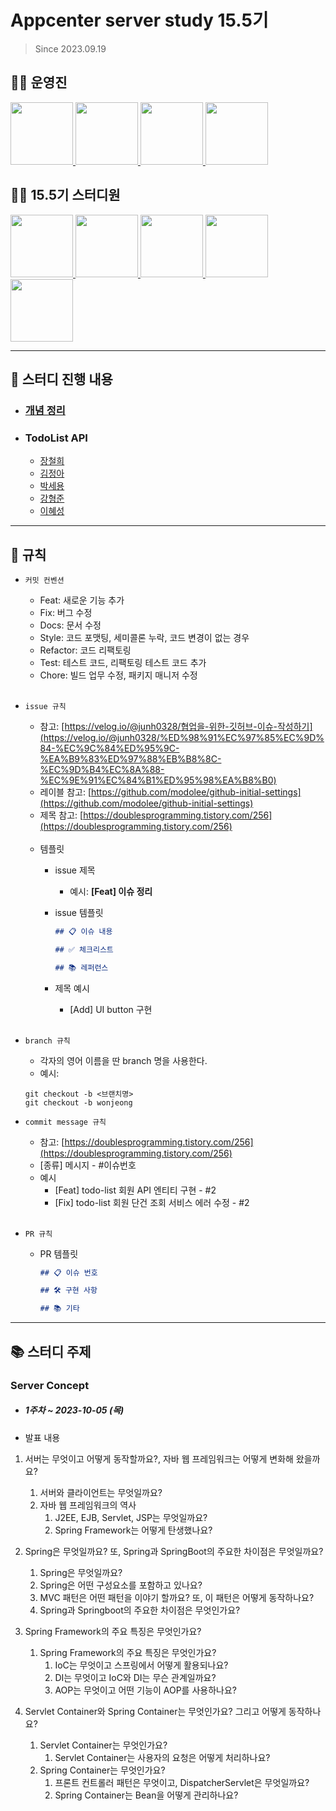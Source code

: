 # Appcenter server study 15.5기
> Since 2023.09.19

## 👨‍💻 운영진

<p>
   <a href="https://github.com/NARUBROWN">
      <img src="https://avatars.githubusercontent.com/u/38902021?v=4" width="100">
    </a>
    <a href="https://github.com/Juser0">
      <img src="https://avatars.githubusercontent.com/u/108407945?v=4" width="100">
    </a>
    <a href="https://github.com/rnwnsgud">
      <img src="https://avatars.githubusercontent.com/u/78197563?v=4" width="100">
    </a>
    <a href="https://github.com/wellbeing-dough">
      <img src="https://avatars.githubusercontent.com/u/102784323?v=4" width="100">
    </a>
</p>

## 👨‍💻  15.5기 스터디원

<p>
	<a href="https://github.com/jang-namu">
      <img src="https://avatars.githubusercontent.com/u/121238128?v=4" width="100">
    </a>
  <a href="https://github.com/squidjiny">
      <img src="https://avatars.githubusercontent.com/u/92552047?v=4" width="100">
    </a>
  <a href="https://github.com/parseyong">
      <img src="https://avatars.githubusercontent.com/u/101376070?v=4" width="100">
    </a>
  <a href="https://github.com/sukangpunch">
      <img src="https://avatars.githubusercontent.com/u/115551339?v=4" width="100">
    </a>
  <a href="https://github.com/hen715">
      <img src="https://avatars.githubusercontent.com/u/130031561?v=4" width="100">
    </a>
</p>

---

## 📘 스터디 진행 내용
- ### [개념 정리](contents/concepts/index.md)
- ### TodoList API
	- [장철희](contents/todoListAPI/ch/README.md)
	- [김정아](contents/todoListAPI/ja/README.md)
	- [박세용](contents/todoListAPI/sh/README.md)
	- [강형준](contents/todoListAPI/hj/README.md)
	- [이혜성](contents/todoListAPI/hs/README.md)

---

## 📝 규칙

- `커밋 컨벤션`

    - Feat: 새로운 기능 추가
    - Fix: 버그 수정
    - Docs: 문서 수정
    - Style: 코드 포맷팅, 세미콜론 누락, 코드 변경이 없는 경우
    - Refactor: 코드 리팩토링
    - Test: 테스트 코드, 리팩토링 테스트 코드 추가
    - Chore: 빌드 업무 수정, 패키지 매니저 수정
<br><br>
      
- `issue 규칙`
    - 참고: [https://velog.io/@junh0328/협업을-위한-깃허브-이슈-작성하기](https://velog.io/@junh0328/%ED%98%91%EC%97%85%EC%9D%84-%EC%9C%84%ED%95%9C-%EA%B9%83%ED%97%88%EB%B8%8C-%EC%9D%B4%EC%8A%88-%EC%9E%91%EC%84%B1%ED%95%98%EA%B8%B0)
    - 레이블 참고:
      [https://github.com/modolee/github-initial-settings](https://github.com/modolee/github-initial-settings)
    - 제목 참고: [https://doublesprogramming.tistory.com/256](https://doublesprogramming.tistory.com/256)
      <br><br>
    - 템플릿
        - issue 제목
            - 예시: **[Feat] 이슈 정리**
        - issue 템플릿

            ```markdown
            ## 📋 이슈 내용
            
            ## ✅ 체크리스트
            
            ## 📚 레퍼런스
            
            ```
        - 제목 예시
            - [Add] UI button 구현
    <br><br>
- `branch 규칙`
    - 각자의 영어 이름을 딴 branch 명을 사용한다.
    - 예시: 
    ```
  git checkout -b <브랜치명>      
  git checkout -b wonjeong
    ```
    
- `commit message 규칙`
    - 참고: [https://doublesprogramming.tistory.com/256](https://doublesprogramming.tistory.com/256)
    - [종류] 메시지 - #이슈번호
    - 예시
        - [Feat] todo-list 회원 API 엔티티 구현 - #2
        - [Fix] todo-list 회원 단건 조회 서비스 에러 수정 - #2
    <br><br>
- `PR 규칙`
    - PR 템플릿

        ```markdown
        ## 📋 이슈 번호
        
        ## 🛠 구현 사항
        
        ## 📚 기타
        
        ```
---

## 📚 스터디 주제

### Server Concept
- ##### 1주차 ~ 2023-10-05 (목)

- 발표 내용
1. 서버는 무엇이고 어떻게 동작할까요?, 자바 웹 프레임워크는 어떻게 변화해 왔을까요?
    1. 서버와 클라이언트는 무엇일까요?
    2. 자바 웹 프레임워크의 역사
        1. J2EE, EJB, Servlet, JSP는 무엇일까요?
        2. Spring Framework는 어떻게 탄생했나요?
        
2. Spring은 무엇일까요? 또, Spring과 SpringBoot의 주요한 차이점은 무엇일까요?
    1. Spring은 무엇일까요?
    2. Spring은 어떤 구성요소를 포함하고 있나요?
    3. MVC 패턴은 어떤 패턴을 이야기 할까요? 또, 이 패턴은 어떻게 동작하나요?
    4. Spring과 Springboot의 주요한 차이점은 무엇인가요?
    
3. Spring Framework의 주요 특징은 무엇인가요?
    1. Spring Framework의 주요 특징은 무엇인가요?
         1. IoC는 무엇이고 스프링에서 어떻게 활용되나요?
         2. DI는 무엇이고 IoC와 DI는 무슨 관계일까요?
         3. AOP는 무엇이고 어떤 기능이 AOP를 사용하나요?
        
4. Servlet Container와 Spring Container는 무엇인가요? 그리고 어떻게 동작하나요?
    1. Servlet Container는 무엇인가요?
        1. Servlet Container는 사용자의 요청은 어떻게 처리하나요?
    2. Spring Container는 무엇인가요?
        1. 프론트 컨트롤러 패턴은 무엇이고, DispatcherServlet은 무엇일까요?
        2. Spring Container는 Bean을 어떻게 관리하나요?

